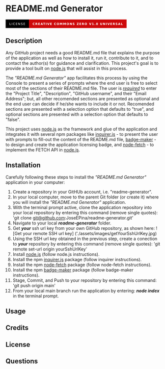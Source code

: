 # README.md Generator
<svg xmlns="http://www.w3.org/2000/svg" xmlns:xlink="http://www.w3.org/1999/xlink" width="393.75" height="28" role="img" aria-label="LICENSE: CREATIVE COMMONS ZERO V1.0 UNIVERSAL"><title>LICENSE: CREATIVE COMMONS ZERO V1.0 UNIVERSAL</title><g shape-rendering="crispEdges"><rect width="75.75" height="28" fill="black"/><rect x="75.75" width="318" height="28" fill="#ce090a"/></g><g fill="#fff" text-anchor="middle" font-family="Verdana,Geneva,DejaVu Sans,sans-serif" text-rendering="geometricPrecision" font-size="100"><text transform="scale(.1)" x="378.75" y="175" textLength="517.5" fill="#fff">LICENSE</text><text transform="scale(.1)" x="2347.5" y="175" textLength="2940" fill="#fff" font-weight="bold">CREATIVE COMMONS ZERO V1.0 UNIVERSAL</text></g></svg>
## Description
Any GitHub project needs a good README.md file that explains the purpose of the application as well as how to install it, run it, contribute to it, and to contact the author(s) for guidance and clarification. This project's goal is to provide a tool built on [node.js](https://nodejs.org/en/about/) that will assist in this process. 

The _"README.md Generator"_ app facilitates this process by using the Console to present a series of prompts where the end user is free to select most of the sections of their README.md file. The user is <span style="text-decoration: underline">*required*</span> to enter the "Project Title", "Description", "GitHub username", and their "Email Address"; but, all other recomended sections are presented as optional and the end user can decide if he/she wants to include it or not. Recomended sections are presented with a selection option that defaults to "true", and optional sections are presented with a selection option that defaults to "false".

This project uses [node.js](https://nodejs.org/en/about/) as the framework and glue of the application and integrates it with several npm packages like [inquirer.js](https://www.npmjs.com/package/inquirer) - to present the user with prompts to fill-out the content of the README.md file, [badge-maker](https://www.npmjs.com/package/badge-maker) - to design and create the application licensing badge, and [node-fetch](https://www.npmjs.com/package/node-fetch) - to implement the FETCH API in [node.js](https://nodejs.org/en/about/).

## Installation
Carefully following these steps to install the _"README.md Generator"_ application in your computer:
1. Create a repository in your GitHUb account, i.e. "readme-generator".
2. In your local computer, move to the parent Git folder (or create it) where you will install the  _"README.md Generator"_ application.
4. With the terminal prompt active, clone the application repository into your local repository by entering this command (remove single quotes): 'git clone git@github.com:JoseEPina/readme-generator.git'
5. Navigate to your local **_readme-generator_** folder. 
6. Get **_your_** ssh url key from your own GitHub repository, as shown here: ![Get your remote SSH url key] ('./assets/images/getYourSshUrlKey.jpg)
7. Using the SSH url key obtained in the previous step, create a conection to **_your_** repository by entering this command (remove single quotes): 'git remote set-url origin yourSshUrlKey'
8. Install [node.js](https://nodejs.org/en/) (follow node.js instructions).
9. Install the npm [inquirer.js](https://www.npmjs.com/package/inquirer) package (follow inquirer instructions).
10. Install the npm [node-fetch](https://www.npmjs.com/package/node-fetch) package (follow node-fetch instructions).
11. Install the npm  [badge-maker](https://www.npmjs.com/package/badge-maker) package (follow badge-maker instructions).
12. Stage, Commit, and Push to your repository by entering this command: 'git push origin main'
13. From your local main branch run the application by entering: **_node index_** in the terminal prompt.

## Usage

## Credits

## License

## Questions

  
